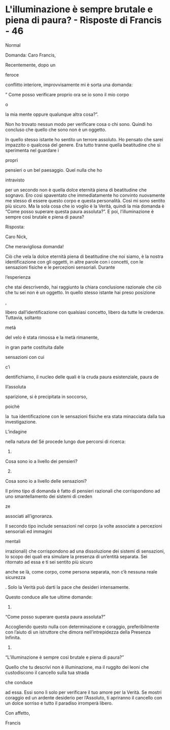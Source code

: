 # L'illuminazione è sempre brutale e piena di paura? - Risposte di Francis - 46

Normal

Domanda: Caro Francis,

Recentemente, dopo un 

feroce

 conflitto interiore, improvvisamente mi è sorta una domanda:

” Come posso verificare proprio ora se io sono il mio corpo 

o

 la mia mente oppure qualunque altra cosa?”.

Non ho trovato nessun modo per verificare cosa o chi sono. Quindi ho concluso che quello che sono non è un oggetto.

In quello stesso istante ho sentito un terrore assoluto. Ho pensato che sarei impazzito o qualcosa del genere. Era tutto tranne quella beatitudine che si sperimenta nel guardare i 

propri

 pensieri o un bel paesaggio. Quel nulla che ho 

intravisto

 per un secondo non è quella dolce eternità piena di beatitudine che sognavo. Ero così spaventato che immediatamente ho convinto nuovamente me stesso di essere questo corpo e questa personalità. Così mi sono sentito più sicuro. Ma la sola cosa che io voglio è la Verità, quindi la mia domanda è “Come posso superare questa paura assoluta?”. E poi, l’illuminazione è sempre così brutale e piena di paura?

Risposta:

Caro Nick,

Che meravigliosa domanda!

Ciò che vela la dolce eternità piena di beatitudine che noi siamo, è la nostra identificazione con gli oggetti, in altre parole con i concetti, con le sensazioni fisiche e le percezioni sensoriali. Durante 

l’esperienza

 che stai descrivendo, hai raggiunto la chiara conclusione razionale che ciò che tu sei non è un oggetto. In quello stesso istante hai preso posizione

, 

libero dall’identificazione con qualsiasi concetto, libero da tutte le credenze. Tuttavia, soltanto 

metà

 del velo è stata rimossa e la metà rimanente, 

in gran parte costituita dalle

 sensazioni con cui 

c’i

dentifichiamo, il nucleo delle quali è la cruda paura esistenziale, paura de

ll’assoluta

 sparizione, si è precipitata in soccorso, 

poichè

 la  tua identificazione con le sensazioni fisiche era stata minacciata dalla tua investigazione. 

L’indagine

 nella natura del Sé procede lungo due percorsi di ricerca:

1.  

Cosa      sono io a livello dei pensieri?

2.  

Cosa      sono io a livello delle sensazioni?

Il primo tipo di domanda è fatto di pensieri razionali che corrispondono ad uno smantellamento dei sistemi di creden

ze

 associati all’ignoranza.

Il secondo tipo include sensazioni nel corpo (a volte associate a percezioni sensoriali ed immagini 

mentali

 irrazionali) che corrispondono ad una dissoluzione dei sistemi di sensazioni, lo scopo dei quali era simulare la presenza di un’entità separata. Sei ritornato ad essa e ti sei sentito più sicuro 

anche se là, come corpo, come persona separata, non c’è nessuna reale sicurezza

. Solo la Verità può darti la pace che desideri intensamente.

Questo conduce alle tue ultime domande:

1.  

“Come      posso superare questa paura assoluta?”

Accogliendo questo nulla con determinazione e coraggio, preferibilmente con l’aiuto di un istruttore che dimora nell’intrepidezza della Presenza Infinita.

1.  

“L’illuminazione      è sempre così brutale e piena di paura?”

Quello che tu descrivi non è illuminazione, ma il ruggito dei leoni che custodiscono il cancello sulla tua strada 

che conduce

 ad essa. Essi sono lì solo per verificare il tuo amore per la Verità. Se mostri coraggio ed un ardente desiderio per l’Assoluto, ti apriranno il cancello con un dolce sorriso e tutto il paradiso irromperà libero.

Con affetto,

Francis 

